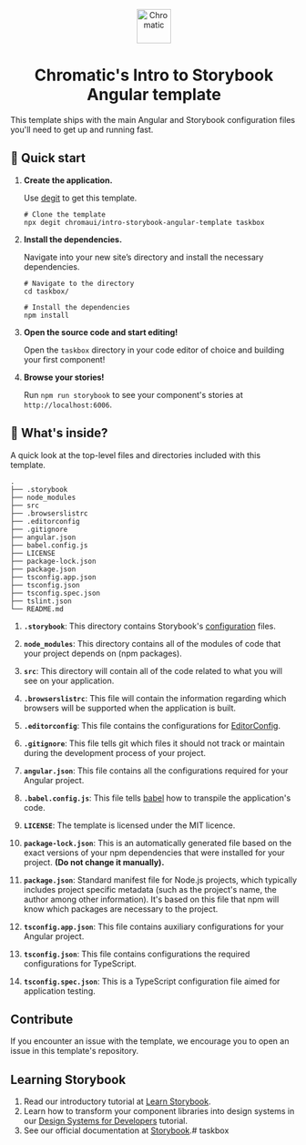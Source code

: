 
<p align="center">
  <a href="https://www.chromatic.com/">
    <img alt="Chromatic" src="https://avatars2.githubusercontent.com/u/24584319?s=200&v=4" width="60" />
  </a>
</p>

<h1 align="center">
  Chromatic's Intro to Storybook Angular template
</h1>

This template ships with the main Angular and Storybook configuration files you'll need to get up and running fast.

## 🚅  Quick start

1.  **Create the application.**

    Use [degit](https://github.com/Rich-Harris/degit) to get this template.

    ```shell
    # Clone the template
    npx degit chromaui/intro-storybook-angular-template taskbox
    ```

1.  **Install the dependencies.**

    Navigate into your new site’s directory and install the necessary dependencies.

    ```shell
    # Navigate to the directory
    cd taskbox/

    # Install the dependencies
    npm install
    ```

1.  **Open the source code and start editing!**

    Open the `taskbox` directory in your code editor of choice and building your first component!

1.  **Browse your stories!**

    Run `npm run storybook` to see your component's stories at `http://localhost:6006`.

## 🔎 What's inside?

A quick look at the top-level files and directories included with this template.

    .
    ├── .storybook
    ├── node_modules
    ├── src
    ├── .browserslistrc
    ├── .editorconfig
    ├── .gitignore
    ├── angular.json
    ├── babel.config.js
    ├── LICENSE
    ├── package-lock.json
    ├── package.json
    ├── tsconfig.app.json
    ├── tsconfig.json
    ├── tsconfig.spec.json
    ├── tslint.json
    └── README.md


1.  **`.storybook`**: This directory contains Storybook's [configuration](https://storybook.js.org/docs/react/configure/overview) files.

2.  **`node_modules`**: This directory contains all of the modules of code that your project depends on (npm packages).

3.  **`src`**: This directory will contain all of the code related to what you will see on your application.

4.  **`.browserslistrc`**: This file will contain the information regarding which browsers will be supported when the application is built.

5.  **`.editorconfig`**: This file contains the configurations for [EditorConfig](https://editorconfig.org/).

6. **`.gitignore`**: This file tells git which files it should not track or maintain during the development process of your project.

7.  **`angular.json`**: This file contains all the configurations required for your Angular project.

8.  **`.babel.config.js`**: This file tells [babel](https://babeljs.io/) how to transpile the application's code.

9. **`LICENSE`**: The template is licensed under the MIT licence.

10. **`package-lock.json`**: This is an automatically generated file based on the exact versions of your npm dependencies that were installed for your project. **(Do not change it manually).**

11. **`package.json`**: Standard manifest file for Node.js projects, which typically includes project specific metadata (such as the project's name, the author among other information). It's based on this file that npm will know which packages are necessary to the project.

12. **`tsconfig.app.json`**: This file contains auxiliary configurations for your Angular project.

13. **`tsconfig.json`**: This file contains configurations the required configurations for TypeScript.

14. **`tsconfig.spec.json`**: This is a TypeScript configuration file aimed for application testing.


## Contribute

If you encounter an issue with the template, we encourage you to open an issue in this template's repository.

## Learning Storybook

1. Read our introductory tutorial at [Learn Storybook](https://storybook.js.org/tutorials/intro-to-storybook/angular/en/get-started/).
2. Learn how to transform your component libraries into design systems in our [Design Systems for Developers](https://storybook.js.org/tutorials/design-systems-for-developers/) tutorial.
2. See our official documentation at [Storybook](https://storybook.js.org/).# taskbox
